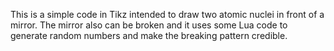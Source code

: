 This is a simple code in Tikz intended to draw two atomic nuclei in front of a mirror. The mirror also can be broken and it uses some Lua code to generate random numbers and make the breaking pattern credible. 